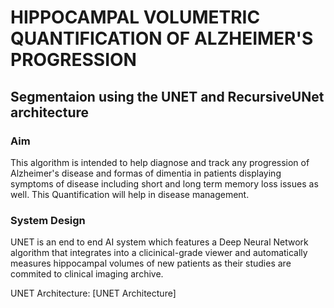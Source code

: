 # HIPPOCAMPAL VOLUMETRIC QUANTIFICATION OF ALZHEIMER'S PROGRESSION

## Segmentaion using the UNET and RecursiveUNet architecture

### Aim
This algorithm is intended to help diagnose and track any progression of Alzheimer's disease and formas of dimentia in patients displaying symptoms of disease including short and long term memory loss issues as well. This Quantification will help in disease management.

### System Design

UNET is an end to end AI system which features a Deep Neural Network algorithm that integrates into a clicinical-grade viewer and automatically measures hippocampal volumes of new patients as their studies are commited to clinical imaging archive.

UNET Architecture:
[UNET Architecture]
